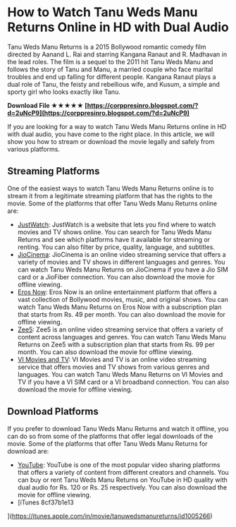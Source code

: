 # How to Watch Tanu Weds Manu Returns Online in HD with Dual Audio
 
Tanu Weds Manu Returns is a 2015 Bollywood romantic comedy film directed by Aanand L. Rai and starring Kangana Ranaut and R. Madhavan in the lead roles. The film is a sequel to the 2011 hit Tanu Weds Manu and follows the story of Tanu and Manu, a married couple who face marital troubles and end up falling for different people. Kangana Ranaut plays a dual role of Tanu, the feisty and rebellious wife, and Kusum, a simple and sporty girl who looks exactly like Tanu.
 
**Download File ★★★★★ [https://corppresinro.blogspot.com/?d=2uNcP9](https://corppresinro.blogspot.com/?d=2uNcP9)**


 
If you are looking for a way to watch Tanu Weds Manu Returns online in HD with dual audio, you have come to the right place. In this article, we will show you how to stream or download the movie legally and safely from various platforms.
 
## Streaming Platforms
 
One of the easiest ways to watch Tanu Weds Manu Returns online is to stream it from a legitimate streaming platform that has the rights to the movie. Some of the platforms that offer Tanu Weds Manu Returns online are:
 
- [JustWatch](https://www.justwatch.com/in/movie/tanu-weds-manu-returns): JustWatch is a website that lets you find where to watch movies and TV shows online. You can search for Tanu Weds Manu Returns and see which platforms have it available for streaming or renting. You can also filter by price, quality, language, and subtitles.
- [JioCinema](https://www.jiocinema.com/movies/tanu-weds-manu-returns/3487646): JioCinema is an online video streaming service that offers a variety of movies and TV shows in different languages and genres. You can watch Tanu Weds Manu Returns on JioCinema if you have a Jio SIM card or a JioFiber connection. You can also download the movie for offline viewing.
- [Eros Now](https://erosnow.com/movie/watch/1005266/tanu-weds-manu-returns): Eros Now is an online entertainment platform that offers a vast collection of Bollywood movies, music, and original shows. You can watch Tanu Weds Manu Returns on Eros Now with a subscription plan that starts from Rs. 49 per month. You can also download the movie for offline viewing.
- [Zee5](https://www.zee5.com/movies/details/tanu-weds-manu-returns/0-0-3487646): Zee5 is an online video streaming service that offers a variety of content across languages and genres. You can watch Tanu Weds Manu Returns on Zee5 with a subscription plan that starts from Rs. 99 per month. You can also download the movie for offline viewing.
- [VI Movies and TV](https://www.vimoviesandtv.in/movies/tanuwedsmanureturns): VI Movies and TV is an online video streaming service that offers movies and TV shows from various genres and languages. You can watch Tanu Weds Manu Returns on VI Movies and TV if you have a VI SIM card or a VI broadband connection. You can also download the movie for offline viewing.

## Download Platforms
 
If you prefer to download Tanu Weds Manu Returns and watch it offline, you can do so from some of the platforms that offer legal downloads of the movie. Some of the platforms that offer Tanu Weds Manu Returns for download are:

- [YouTube](https://www.youtube.com/watch?v=4Xf9Lm7j9Xg): YouTube is one of the most popular video sharing platforms that offers a variety of content from different creators and channels. You can buy or rent Tanu Weds Manu Returns on YouTube in HD quality with dual audio for Rs. 120 or Rs. 25 respectively. You can also download the movie for offline viewing.
- [iTunes 8cf37b1e13


](https://itunes.apple.com/in/movie/tanuwedsmanureturns/id1005266)